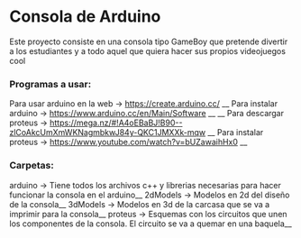 # Consola de Arduino
Este proyecto consiste en una consola tipo GameBoy que pretende divertir a los estudiantes y a todo aquel que quiera hacer sus propios videojuegos cool

### Programas a usar:

Para usar arduino en la web -> https://create.arduino.cc/ __
Para instalar arduino -> https://www.arduino.cc/en/Main/Software __
__
Para descargar proteus -> https://mega.nz/#!A4oEBaBJ!B90--zlCoAkcUmXmWKNagmbkwJ84y-QKC1JMXXk-mqw __
Para instalar proteus -> https://www.youtube.com/watch?v=bUZawaihHx0 __

### Carpetas:

arduino -> Tiene todos los archivos c++ y librerias necesarias para hacer funcionar la consola en el arduino__
2dModels -> Modelos en 2d del diseño de la consola__
3dModels -> Modelos en 3d de la carcasa que se va a imprimir para la consola__
proteus -> Esquemas con los circuitos que unen los componentes de la consola. El circuito se va a quemar en una baquela__
